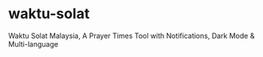 # waktu-solat
Waktu Solat Malaysia, A Prayer Times Tool with Notifications, Dark Mode &amp; Multi-language
